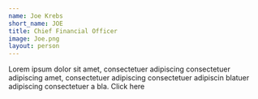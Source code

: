 ```yaml
---
name: Joe Krebs
short_name: JOE
title: Chief Financial Officer
image: Joe.png
layout: person
---
```

Lorem ipsum dolor sit amet, consectetuer adipiscing consectetuer adipiscing amet, consectetuer adipiscing consectetuer adipiscin blatuer adipiscing consectetuer a bla. Click here
